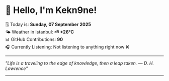 # 👋 Hello, I'm Kekn9ne!

🗓️ Today is: **Sunday, 07 September 2025**  
🌤️ Weather in Istanbul: **⛅️  +26°C**  
📊 GitHub Contributions: **90**  
🎧 Currently Listening: Not listening to anything right now ❌

---

_"Life is a traveling to the edge of knowledge, then a leap taken. — *D. H. Lawrence*"_

---
